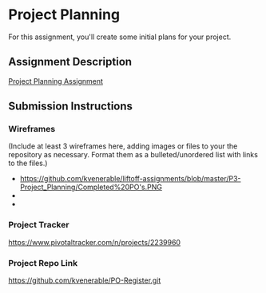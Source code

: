 # Project Planning
For this assignment, you'll create some initial plans for your project.

## Assignment Description
[Project Planning Assignment](https://education.launchcode.org/liftoff/assignments/planning/)

## Submission Instructions

### Wireframes

(Include at least 3 wireframes here, adding images or files to your the repository as necessary. Format them as a bulleted/unordered list with links to the files.)

+ https://github.com/kvenerable/liftoff-assignments/blob/master/P3-Project_Planning/Completed%20PO's.PNG
+
+

### Project Tracker

https://www.pivotaltracker.com/n/projects/2239960

### Project Repo Link

https://github.com/kvenerable/PO-Register.git
